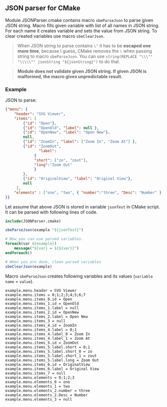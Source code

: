 ## JSON parser for CMake

Module JSONParser.cmake contains macro `sbeParseJson` to parse given JSON string. 
Macro fills given variable with list of all names in JSON string. For each name it creates variable and sets the value from JSON string.
To clear created variables use macro `sbeClearJson`.

> When JSON string to parse contains `\"` it has to be **escaped one more time**, because I guess, CMake removes the `\` when passing string to macro `sbeParseJson`. You can use `string(REPLACE "\\\"" "\\\\\"" jsonString "${jsonString}")` to do that.

> **Module does not validate given JSON string. If given JSON is malformed, the macro gives unpredictable result.**

### Example

JSON to parse:
``` json
{"menu": {
    "header": "SVG Viewer",
    "items": [
        {"id": "Open"},
        {"id": "OpenOld", "label": null },
        {"id": "OpenNew", "label": "Open New"},
        null,
        {"id": "ZoomIn", "label": ["Zoom In", "Zoom At"] },
        {"id": "ZoomOut", 
               "label": 
	         { 
	         "short": ["zo", "zout"], 
	         "long":"Zoom Out"
	         }
    	},
        {"id": "OriginalView", "label": "Original View"},
    	null
     ],
    "elements" : ["one", "two", { "number":"three", "Desc": "Number" }, null ]
}}
```

Let assume that above JSON is stored in variable `jsonTest` in CMake script. It can be parsed with following lines of code.
``` cmake
include(JSONParser.cmake)

sbeParseJson(example "${jsonTest}")

# Now you can use parsed variables.
foreach(var ${example})
    message("${var} = ${${var}}")
endforeach()

# When you are done, clean parsed variables
sbeClearJson(example)
```

Macro `sbeParseJson` creates following variables and its values (`variable name` = `value`).
```
example.menu.header = SVG Viewer
example.menu.items = 0;1;2;3;4;5;6;7
example.menu.items_0.id = Open
example.menu.items_1.id = OpenOld
example.menu.items_1.label = null
example.menu.items_2.id = OpenNew
example.menu.items_2.label = Open New
example.menu.items_3 = null
example.menu.items_4.id = ZoomIn
example.menu.items_4.label = 0;1
example.menu.items_4.label_0 = Zoom In
example.menu.items_4.label_1 = Zoom At
example.menu.items_5.id = ZoomOut
example.menu.items_5.label.short = 0;1
example.menu.items_5.label.short_0 = zo
example.menu.items_5.label.short_1 = zout
example.menu.items_5.label.long = Zoom Out
example.menu.items_6.id = OriginalView
example.menu.items_6.label = Original View
example.menu.items_7 = null
example.menu.elements = 0;1;2;3
example.menu.elements_0 = one
example.menu.elements_1 = two
example.menu.elements_2.number = three
example.menu.elements_2.Desc = Number
example.menu.elements_3 = null
```

